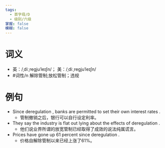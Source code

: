 ```yaml
---
tags:
  - 首字母/D
  - 级别/六级
掌握: false
模糊: false
---
```

# 词义
- 英：/ˌdiːˌreɡjuˈleɪʃn/； 美：/ˌdiːˌreɡjuˈleɪʃn/
- #词性/n  解除管制;放松管制；违规
# 例句
- Since deregulation , banks are permitted to set their own interest rates .
	- 管制撤销之后，银行可以自行设定利率。
- They say the industry is flat out lying about the effects of deregulation .
	- 他们说业界所谓的放宽管制已经取得了成效的说法纯属谎言。
- Prices have gone up 61 percent since deregulation .
	- 价格自解除管制以来已经上涨了61%。
